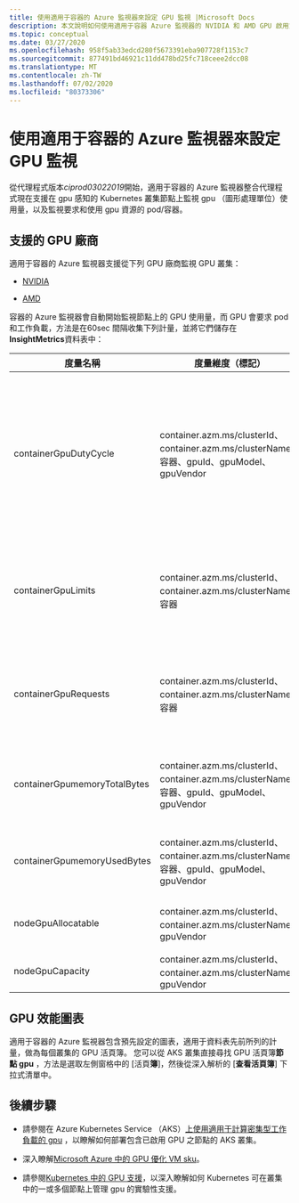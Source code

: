 ```yaml
---
title: 使用適用于容器的 Azure 監視器來設定 GPU 監視 |Microsoft Docs
description: 本文說明如何使用適用于容器 Azure 監視器的 NVIDIA 和 AMD GPU 啟用節點來設定監視 Kubernetes 叢集。
ms.topic: conceptual
ms.date: 03/27/2020
ms.openlocfilehash: 958f5ab33edcd280f5673391eba907728f1153c7
ms.sourcegitcommit: 877491bd46921c11dd478bd25fc718ceee2dcc08
ms.translationtype: MT
ms.contentlocale: zh-TW
ms.lasthandoff: 07/02/2020
ms.locfileid: "80373306"
---
```

# <a name="configure-gpu-monitoring-with-azure-monitor-for-containers"></a>使用適用于容器的 Azure 監視器來設定 GPU 監視

從代理程式版本*ciprod03022019*開始，適用于容器的 Azure 監視器整合代理程式現在支援在 gpu 感知的 Kubernetes 叢集節點上監視 gpu （圖形處理單位）使用量，以及監視要求和使用 gpu 資源的 pod/容器。

## <a name="supported-gpu-vendors"></a>支援的 GPU 廠商

適用于容器的 Azure 監視器支援從下列 GPU 廠商監視 GPU 叢集：

- [NVIDIA](https://developer.nvidia.com/kubernetes-gpu)

- [AMD](https://github.com/RadeonOpenCompute/k8s-device-plugin)

容器的 Azure 監視器會自動開始監視節點上的 GPU 使用量，而 GPU 會要求 pod 和工作負載，方法是在60sec 間隔收集下列計量，並將它們儲存在**InsightMetrics**資料表中：

|度量名稱 |度量維度（標記） |描述 |
|------------|------------------------|------------|
|containerGpuDutyCycle |container.azm.ms/clusterId、container.azm.ms/clusterName、容器、gpuId、gpuModel、gpuVendor|過去取樣期間（60秒）的時間百分比，在這段期間內，GPU 會忙於/主動處理容器。 「責任週期」是介於1到100之間的數位。 |
|containerGpuLimits |container.azm.ms/clusterId、container.azm.ms/clusterName、容器 |每個容器都可以將限制指定為一或多個 Gpu。 您不可能要求或限制 GPU 的一部分。 |
|containerGpuRequests |container.azm.ms/clusterId、container.azm.ms/clusterName、容器 |每個容器都可以要求一個或多個 Gpu。 您不可能要求或限制 GPU 的一部分。|
|containerGpumemoryTotalBytes |container.azm.ms/clusterId、container.azm.ms/clusterName、容器、gpuId、gpuModel、gpuVendor |可供特定容器使用的 GPU 記憶體數量（以位元組為單位）。 |
|containerGpumemoryUsedBytes |container.azm.ms/clusterId、container.azm.ms/clusterName、容器、gpuId、gpuModel、gpuVendor |特定容器所使用的 GPU 記憶體數量（以位元組為單位）。 |
|nodeGpuAllocatable |container.azm.ms/clusterId、container.azm.ms/clusterName、gpuVendor |節點中可供 Kubernetes 使用的 Gpu 數目。 |
|nodeGpuCapacity |container.azm.ms/clusterId、container.azm.ms/clusterName、gpuVendor |節點中的 Gpu 總數。 |

## <a name="gpu-performance-charts"></a>GPU 效能圖表 

適用于容器的 Azure 監視器包含預先設定的圖表，適用于資料表先前所列的計量，做為每個叢集的 GPU 活頁簿。 您可以從 AKS 叢集直接尋找 GPU 活頁簿**節點 gpu** ，方法是選取左側窗格中的 [活頁**簿**]，然後從深入解析的 [**查看活頁簿**] 下拉式清單中。

## <a name="next-steps"></a>後續步驟

- 請參閱在 Azure Kubernetes Service （AKS）[上使用適用于計算密集型工作負載的 gpu](../../aks/gpu-cluster.md) ，以瞭解如何部署包含已啟用 GPU 之節點的 AKS 叢集。

- 深入瞭解[Microsoft Azure 中的 GPU 優化 VM sku](../../virtual-machines/sizes-gpu.md)。

- 請參閱[Kubernetes 中的 GPU 支援](https://kubernetes.io/docs/tasks/manage-gpus/scheduling-gpus/)，以深入瞭解如何 Kubernetes 可在叢集中的一或多個節點上管理 gpu 的實驗性支援。
